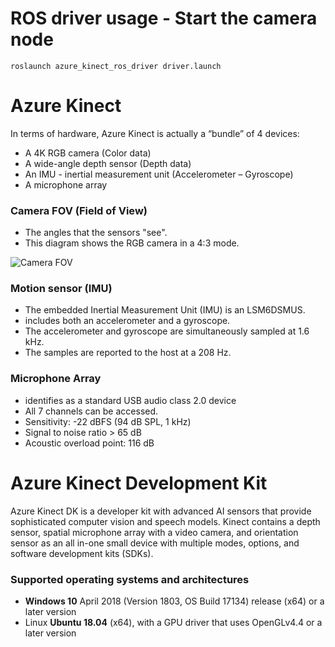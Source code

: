 # ROS driver usage - Start the camera node

```shell
roslaunch azure_kinect_ros_driver driver.launch
```

# Azure Kinect

In terms of hardware, Azure Kinect is actually a “bundle” of 4 devices:

- A 4K RGB camera (Color data)
- A wide-angle depth sensor (Depth data)
- An IMU - inertial measurement unit (Accelerometer – Gyroscope)
- A microphone array


### Camera FOV (Field of View)

* The angles that the sensors "see". 
* This diagram shows the RGB camera in a 4:3 mode.

![Camera FOV](https://docs.microsoft.com/en-gb/azure/kinect-dk/media/resources/hardware-specs-media/camera-fov.png)



### Motion sensor (IMU)

* The embedded Inertial Measurement Unit (IMU) is an LSM6DSMUS.
* includes both an accelerometer and a gyroscope.
* The accelerometer and gyroscope are simultaneously sampled at 1.6 kHz. 
* The samples are reported to the host at a 208 Hz.



### Microphone Array

- identifies as a standard USB audio class 2.0 device
- All 7 channels can be accessed.
- Sensitivity: -22 dBFS (94 dB SPL, 1 kHz)
- Signal to noise ratio > 65 dB
- Acoustic overload point: 116 dB

 



# Azure Kinect Development Kit

Azure Kinect DK is a developer kit with advanced AI sensors that provide sophisticated computer vision and speech models. Kinect contains a depth sensor, spatial microphone array with a video camera, and orientation sensor as an all in-one small device with multiple modes, options, and software development kits (SDKs).



### Supported operating systems and architectures

* **Windows 10** April 2018 (Version 1803, OS Build 17134) release (x64) or a later version
* Linux **Ubuntu 18.04** (x64), with a GPU driver that uses OpenGLv4.4 or a later version


